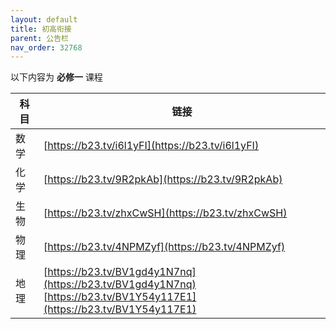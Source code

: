 ```yaml
---
layout: default
title: 初高衔接
parent: 公告栏
nav_order: 32768
---
```


以下内容为 **必修一** 课程

|科目|链接|
|-|-|
|数学|[https://b23.tv/i6l1yFI](https://b23.tv/i6l1yFI)|
|化学|[https://b23.tv/9R2pkAb](https://b23.tv/9R2pkAb)|
|生物|[https://b23.tv/zhxCwSH](https://b23.tv/zhxCwSH)|
|物理|[https://b23.tv/4NPMZyf](https://b23.tv/4NPMZyf)|
|地理|[https://b23.tv/BV1gd4y1N7nq](https://b23.tv/BV1gd4y1N7nq) <br> [https://b23.tv/BV1Y54y117E1](https://b23.tv/BV1Y54y117E1)|

